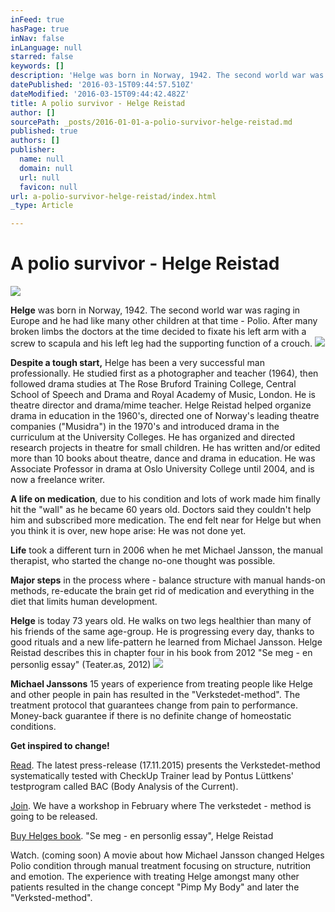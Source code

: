 ```yaml
---
inFeed: true
hasPage: true
inNav: false
inLanguage: null
starred: false
keywords: []
description: 'Helge was born in Norway, 1942. The second world war was raging in Europe and he had like many other children at that time - Polio. After many broken limbs the doctors at the time decided to fixate his left arm with a screw to scapula and his left leg had the supporting function of a crouch.'
datePublished: '2016-03-15T09:44:57.510Z'
dateModified: '2016-03-15T09:44:42.482Z'
title: A polio survivor - Helge Reistad
author: []
sourcePath: _posts/2016-01-01-a-polio-survivor-helge-reistad.md
published: true
authors: []
publisher:
  name: null
  domain: null
  url: null
  favicon: null
url: a-polio-survivor-helge-reistad/index.html
_type: Article

---
```

# A polio survivor - Helge Reistad
![](https://the-grid-user-content.s3-us-west-2.amazonaws.com/9bf0449b-72e6-43f4-a2e1-bb6e8fd094ee.jpg)

**Helge** was born in Norway, 1942\. The second world war was raging in Europe and he had like many other children at that time - Polio. After many broken limbs the doctors at the time decided to fixate his left arm with a screw to scapula and his left leg had the supporting function of a crouch.
![](https://the-grid-user-content.s3-us-west-2.amazonaws.com/0fa1dd14-e531-4367-8e51-12c38afd6981.jpg)

**Despite a tough start,** Helge has been a very successful man professionally. He studied first as a photographer and teacher (1964), then followed drama studies at The Rose Bruford Training College, Central School of Speech and Drama and Royal Academy of Music, London. He is theatre director and drama/mime teacher. Helge Reistad helped organize drama in education in the 1960's, directed one of Norway's leading theatre companies ("Musidra") in the 1970's and introduced drama in the curriculum at the University Colleges. He has organized and directed research projects in theatre for small children. He has written and/or edited more than 10 books about theatre, dance and drama in education. He was Associate Professor in drama at Oslo University College until 2004, and is now a freelance writer.

**A life on medication**, due to his condition and lots of work made him finally hit the "wall" as he became 60 years old. Doctors said they couldn't help him and subscribed more medication. The end felt near for Helge but when you think it is over, new hope arise: He was not done yet.

**Life** took a different turn in 2006 when he met Michael Jansson, the manual therapist, who started the change no-one thought was possible.

**Major steps** in the process where - balance structure with manual hands-on methods, re-educate the brain get rid of medication and everything in the diet that limits human development.

**Helge** is today 73 years old. He walks on two legs healthier than many of his friends of the same age-group. He is progressing every day, thanks to good rituals and a new life-pattern he learned from Michael Jansson. Helge Reistad describes this in chapter four in his book from 2012 "Se meg - en personlig essay" (Teater.as, 2012)
![](https://the-grid-user-content.s3-us-west-2.amazonaws.com/a9371cf8-9be9-4ba7-98a2-06ac167a377c.jpg)

**Michael Janssons** 15 years of experience from treating people like Helge and other people in pain has resulted in the "Verkstedet-method". The treatment protocol that guarantees change from pain to performance. Money-back guarantee if there is no definite change of homeostatic conditions.

**Get inspired to change!**

[Read][0]. The latest press-release (17.11.2015) presents the Verkstedet-method systematically tested with CheckUp Trainer lead by Pontus Lüttkens' testprogram called BAC (Body Analysis of the Current).

[Join][1]. We have a workshop in February where The verkstedet - method is going to be released.

[Buy Helges book][2]. "Se meg - en personlig essay", Helge Reistad

Watch. (coming soon) A movie about how Michael Jansson changed Helges Polio condition through manual treatment focusing on structure, nutrition and emotion. The experience with treating Helge amongst many other patients resulted in the change concept "Pimp My Body" and later the "Verksted-method".

[0]: http://www.verkstedet.org/pressrelease-17112015/
[1]: https://podio.com/webforms/14412579/965903
[2]: http://www.teater.as/